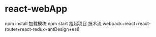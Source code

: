 # react-webApp
npm install 加载模块
npm start 跑起项目
技术流 webpack+react+react-router+react-redux+antDesign+es6
